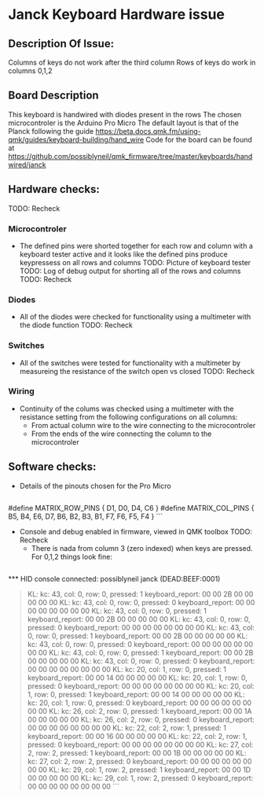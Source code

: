# Janck Keyboard Hardware issue
##  Description Of Issue:
Columns of keys do not work after the third column
Rows of keys do work in columns 0,1,2

## Board Description
This keyboard is handwired with diodes present in the rows
The chosen microcontroler is the Arduino Pro Micro
The default layout is that of the Planck following the guide
https://beta.docs.qmk.fm/using-qmk/guides/keyboard-building/hand_wire
Code for the board can be found at 
https://github.com/possiblyneil/qmk_firmware/tree/master/keyboards/handwired/janck

##  Hardware checks:
TODO: Recheck
### Microcontroler
- The defined pins were shorted together for each row and column with a keyboard tester active and it looks like the defined pins produce keypressess on all rows and columns 
    TODO: Picture of keyboard tester
    TODO: Log of debug output for shorting all of the rows and columns
TODO: Recheck
### Diodes
- All of the diodes were checked for functionality using a multimeter with the diode function
TODO: Recheck
### Switches
- All of the switches were tested for functionality with a multimeter by measureing the resistance of the switch open vs closed
TODO: Recheck
### Wiring
- Continuity of the colums was checked using a multimeter with the resistance setting from the following configurations on all columns:
    * From actual column wire to the wire connecting to the microcontroler
    * From the ends of the wire connecting the column to the microcontroler

##  Software checks:
- Details of the pinouts chosen for the Pro Micro
    ```
#define MATRIX_ROW_PINS { D1, D0, D4, C6 }
#define MATRIX_COL_PINS { B5, B4, E6, D7, B6, B2, B3, B1, F7, F6, F5, F4 }
    ```
- Console and debug enabled in firmware, viewed in QMK toolbox
    TODO: Recheck
    * There is nada from column 3 (zero indexed) when keys are pressed. For 0,1,2 things look fine:
    ```
*** HID console connected: possiblyneil janck (DEAD:BEEF:0001)
  > KL: kc: 43, col: 0, row: 0, pressed: 1
    keyboard_report: 00 00 2B 00 00 00 00 00 
  > KL: kc: 43, col: 0, row: 0, pressed: 0
    keyboard_report: 00 00 00 00 00 00 00 00 
  > KL: kc: 43, col: 0, row: 0, pressed: 1
    keyboard_report: 00 00 2B 00 00 00 00 00 
  > KL: kc: 43, col: 0, row: 0, pressed: 0
    keyboard_report: 00 00 00 00 00 00 00 00 
  > KL: kc: 43, col: 0, row: 0, pressed: 1
    keyboard_report: 00 00 2B 00 00 00 00 00 
  > KL: kc: 43, col: 0, row: 0, pressed: 0
    keyboard_report: 00 00 00 00 00 00 00 00 
  > KL: kc: 43, col: 0, row: 0, pressed: 1
    keyboard_report: 00 00 2B 00 00 00 00 00 
  > KL: kc: 43, col: 0, row: 0, pressed: 0
    keyboard_report: 00 00 00 00 00 00 00 00 
  > KL: kc: 20, col: 1, row: 0, pressed: 1
    keyboard_report: 00 00 14 00 00 00 00 00 
  > KL: kc: 20, col: 1, row: 0, pressed: 0
    keyboard_report: 00 00 00 00 00 00 00 00 
  > KL: kc: 20, col: 1, row: 0, pressed: 1
    keyboard_report: 00 00 14 00 00 00 00 00 
  > KL: kc: 20, col: 1, row: 0, pressed: 0
    keyboard_report: 00 00 00 00 00 00 00 00 
  > KL: kc: 26, col: 2, row: 0, pressed: 1
    keyboard_report: 00 00 1A 00 00 00 00 00 
  > KL: kc: 26, col: 2, row: 0, pressed: 0
    keyboard_report: 00 00 00 00 00 00 00 00 
  > KL: kc: 22, col: 2, row: 1, pressed: 1
    keyboard_report: 00 00 16 00 00 00 00 00 
  > KL: kc: 22, col: 2, row: 1, pressed: 0
    keyboard_report: 00 00 00 00 00 00 00 00 
  > KL: kc: 27, col: 2, row: 2, pressed: 1
    keyboard_report: 00 00 1B 00 00 00 00 00 
  > KL: kc: 27, col: 2, row: 2, pressed: 0
    keyboard_report: 00 00 00 00 00 00 00 00 
  > KL: kc: 29, col: 1, row: 2, pressed: 1
    keyboard_report: 00 00 1D 00 00 00 00 00 
  > KL: kc: 29, col: 1, row: 2, pressed: 0
    keyboard_report: 00 00 00 00 00 00 00 00 
    ```
